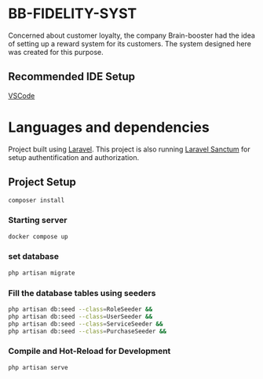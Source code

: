 # BB-FIDELITY-SYST

Concerned about customer loyalty, the company Brain-booster had the idea of setting up a reward system for its customers. The system designed here was created for this purpose.

## Recommended IDE Setup

[VSCode](https://code.visualstudio.com/)

# Languages and dependencies

Project built using [Laravel](https://laravel.com/docs). This project is also running [Laravel Sanctum](https://laravel.com/docs/10.x/sanctum) for setup authentification and authorization.

## Project Setup

```sh
composer install
```

### Starting server

```sh
docker compose up
```

### set database

```sh
php artisan migrate
```

### Fill the database tables using seeders

```sh
php artisan db:seed --class=RoleSeeder &&
php artisan db:seed --class=UserSeeder &&
php artisan db:seed --class=ServiceSeeder &&
php artisan db:seed --class=PurchaseSeeder &&
```


### Compile and Hot-Reload for Development

```sh
php artisan serve
```

